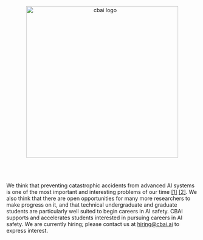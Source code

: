 <p align="center">
<img src="https://user-images.githubusercontent.com/55059966/203902661-28f4c62a-edc8-427d-b43a-54dbd7319f3e.png" alt="cbai logo" width="400" align="center"/>
</p>

<br>
<br>
<br>

<a>
We think that preventing catastrophic accidents from advanced AI systems is one of the most important and interesting problems of our time <a href="https://arxiv.org/abs/1606.06565">[1]</a> <a href="https://arxiv.org/abs/2206.13353">[2]</a>. We also think that there are open opportunities for many more researchers to make progress on it, and that technical undergraduate and graduate students are particularly well suited to begin careers in AI safety. CBAI supports and accelerates students interested in pursuing careers in AI safety. We are currently hiring; please contact us at <a href="mailto:hiring@cbai.ai">hiring@cbai.ai</a> to express interest.
</a>
